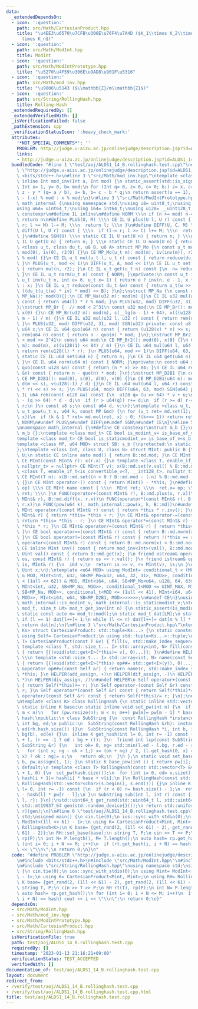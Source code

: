 ```yaml
---
data:
  _extendedDependsOn:
  - icon: ':question:'
    path: src/Math/CartesianProduct.hpp
    title: "\u4EE3\u6570\u7CFB\u306E\u76F4\u7A4D ($K_1\\times K_2\\times\\cdots\\\
      times K_n$)"
  - icon: ':question:'
    path: src/Math/ModInt.hpp
    title: ModInt
  - icon: ':question:'
    path: src/Math/ModIntPrototype.hpp
    title: "\u5270\u4F59\u306E\u9AD8\u901F\u5316"
  - icon: ':question:'
    path: src/Math/mod_inv.hpp
    title: "\u9006\u5143 ($\\mathbb{Z}/m\\mathbb{Z}$)"
  - icon: ':question:'
    path: src/String/RollingHash.hpp
    title: Rolling-Hash
  _extendedRequiredBy: []
  _extendedVerifiedWith: []
  _isVerificationFailed: false
  _pathExtension: cpp
  _verificationStatusIcon: ':heavy_check_mark:'
  attributes:
    '*NOT_SPECIAL_COMMENTS*': ''
    PROBLEM: http://judge.u-aizu.ac.jp/onlinejudge/description.jsp?id=ALDS1_14_B
    links:
    - http://judge.u-aizu.ac.jp/onlinejudge/description.jsp?id=ALDS1_14_B
  bundledCode: "#line 1 \"test/aoj/ALDS1_14_B.rollinghash.test.cpp\"\n#define PROBLEM\
    \ \"http://judge.u-aizu.ac.jp/onlinejudge/description.jsp?id=ALDS1_14_B\"\n#include\
    \ <bits/stdc++.h>\n#line 3 \"src/Math/mod_inv.hpp\"\ntemplate <class Int> constexpr\
    \ inline Int mod_inv(Int a, Int mod) {\n static_assert(std::is_signed_v<Int>);\n\
    \ Int x= 1, y= 0, b= mod;\n for (Int q= 0, z= 0, c= 0; b;) z= x, c= a, x= y, y=\
    \ z - y * (q= a / b), a= b, b= c - b * q;\n return assert(a == 1), x < 0 ? mod\
    \ - (-x) % mod : x % mod;\n}\n#line 3 \"src/Math/ModIntPrototype.hpp\"\nnamespace\
    \ math_internal {\nusing namespace std;\nusing u8= uint8_t;\nusing u32= uint32_t;\n\
    using u64= uint64_t;\nusing i64= int64_t;\nusing u128= __uint128_t;\n#define CE\
    \ constexpr\n#define IL inline\n#define NORM \\\n if (n >= mod) n-= mod; \\\n\
    \ return n\n#define PLUS(U, M) \\\n CE IL U plus(U l, U r) const { \\\n  if (l+=\
    \ r; l >= M) l-= M; \\\n  return l; \\\n }\n#define DIFF(U, C, M) \\\n CE IL U\
    \ diff(U l, U r) const { \\\n  if (l-= r; l >> C) l+= M; \\\n  return l; \\\n\
    \ }\n#define SGN(U) \\\n static CE IL U set(U n) { return n; } \\\n static CE\
    \ IL U get(U n) { return n; } \\\n static CE IL U norm(U n) { return n; }\ntemplate\
    \ <class u_t, class du_t, u8 B, u8 A> struct MP_Mo {\n const u_t mod;\n CE MP_Mo():\
    \ mod(0), iv(0), r2(0) {}\n CE MP_Mo(u_t m): mod(m), iv(inv(m)), r2(-du_t(mod)\
    \ % mod) {}\n CE IL u_t mul(u_t l, u_t r) const { return reduce(du_t(l) * r);\
    \ }\n PLUS(u_t, mod << 1)\n DIFF(u_t, A, mod << 1)\n CE IL u_t set(u_t n) const\
    \ { return mul(n, r2); }\n CE IL u_t get(u_t n) const {\n  n= reduce(n);\n  NORM;\n\
    \ }\n CE IL u_t norm(u_t n) const { NORM; }\nprivate:\n const u_t iv, r2;\n CE\
    \ u_t inv(u_t n, int e= 6, u_t x= 1) { return e ? inv(n, e - 1, x * (2 - x * n))\
    \ : x; }\n CE IL u_t reduce(const du_t &w) const { return u_t(w >> B) + mod -\
    \ ((du_t(u_t(w) * iv) * mod) >> B); }\n};\nstruct MP_Na {\n const u32 mod;\n CE\
    \ MP_Na(): mod(0){};\n CE MP_Na(u32 m): mod(m) {}\n CE IL u32 mul(u32 l, u32 r)\
    \ const { return u64(l) * r % mod; }\n PLUS(u32, mod) DIFF(u32, 31, mod) SGN(u32)\n\
    };\nstruct MP_Br {  // mod < 2^31\n const u32 mod;\n CE MP_Br(): mod(0), s(0),\
    \ x(0) {}\n CE MP_Br(u32 m): mod(m), s(__lg(m - 1) + 64), x(((u128(1) << s) +\
    \ m - 1) / m) {}\n CE IL u32 mul(u32 l, u32 r) const { return rem(u64(l) * r);\
    \ }\n PLUS(u32, mod) DIFF(u32, 31, mod) SGN(u32) private: const u8 s;\n const\
    \ u64 x;\n CE IL u64 quo(u64 n) const { return (u128(x) * n) >> s; }\n CE IL u32\
    \ rem(u64 n) const { return n - quo(n) * mod; }\n};\nstruct MP_Br2 {  // 2^20\
    \ < mod <= 2^41\n const u64 mod;\n CE MP_Br2(): mod(0), x(0) {}\n CE MP_Br2(u64\
    \ m): mod(m), x((u128(1) << 84) / m) {}\n CE IL u64 mul(u64 l, u64 r) const {\
    \ return rem(u128(l) * r); }\n PLUS(u64, mod << 1)\n DIFF(u64, 63, mod << 1)\n\
    \ static CE IL u64 set(u64 n) { return n; }\n CE IL u64 get(u64 n) const { NORM;\
    \ }\n CE IL u64 norm(u64 n) const { NORM; }\nprivate:\n const u64 x;\n CE IL u128\
    \ quo(const u128 &n) const { return (n * x) >> 84; }\n CE IL u64 rem(const u128\
    \ &n) const { return n - quo(n) * mod; }\n};\nstruct MP_D2B1 {\n const u64 mod;\n\
    \ CE MP_D2B1(): mod(0), s(0), d(0), v(0) {}\n CE MP_D2B1(u64 m): mod(m), s(__builtin_clzll(m)),\
    \ d(m << s), v(u128(-1) / d) {}\n CE IL u64 mul(u64 l, u64 r) const { return rem((u128(l)\
    \ * r) << s) >> s; }\n PLUS(u64, mod) DIFF(u64, 63, mod) SGN(u64) private: CE\
    \ IL u64 rem(const u128 &u) const {\n  u128 q= (u >> 64) * v + u;\n  u64 r= u64(u)\
    \ - (q >> 64) * d - d;\n  if (r > u64(q)) r+= d;\n  if (r >= d) r-= d;\n  return\
    \ r;\n }\n const u8 s;\n const u64 d, v;\n};\ntemplate <class u_t, class MP> CE\
    \ u_t pow(u_t x, u64 k, const MP &md) {\n for (u_t ret= md.set(1);; x= md.mul(x,\
    \ x))\n  if (k & 1 ? ret= md.mul(ret, x) : 0; !(k>>= 1)) return ret;\n}\n#undef\
    \ NORM\n#undef PLUS\n#undef DIFF\n#undef SGN\n#undef CE\n}\n#line 5 \"src/Math/ModInt.hpp\"\
    \nnamespace math_internal {\n#define CE constexpr\nstruct m_b {};\nstruct s_b:\
    \ m_b {};\ntemplate <class mod_t> CE bool is_modint_v= is_base_of_v<m_b, mod_t>;\n\
    template <class mod_t> CE bool is_staticmodint_v= is_base_of_v<s_b, mod_t>;\n\
    template <class MP, u64 MOD> struct SB: s_b {\nprotected:\n static CE MP md= MP(MOD);\n\
    };\ntemplate <class Int, class U, class B> struct MInt: public B {\n using Uint=\
    \ U;\n static CE inline auto mod() { return B::md.mod; }\n CE MInt(): x(0) {}\n\
    \ CE MInt(const MInt& r): x(r.x) {}\n template <class T, enable_if_t<is_modint_v<T>,\
    \ nullptr_t> = nullptr> CE MInt(T v): x(B::md.set(v.val() % B::md.mod)) {}\n template\
    \ <class T, enable_if_t<is_convertible_v<T, __int128_t>, nullptr_t> = nullptr>\
    \ CE MInt(T n): x(B::md.set((n < 0 ? B::md.mod - (-n) % B::md.mod : n % B::md.mod)))\
    \ {}\n CE MInt operator-() const { return MInt() - *this; }\n#define FUNC(name,\
    \ op) \\\n CE MInt name const { \\\n  MInt ret; \\\n  ret.x= op; \\\n  return\
    \ ret; \\\n }\n FUNC(operator+(const MInt& r), B::md.plus(x, r.x))\n FUNC(operator-(const\
    \ MInt& r), B::md.diff(x, r.x))\n FUNC(operator*(const MInt& r), B::md.mul(x,\
    \ r.x))\n FUNC(pow(u64 k), math_internal::pow(x, k, B::md))\n#undef FUNC\n CE\
    \ MInt operator/(const MInt& r) const { return *this * r.inv(); }\n CE MInt& operator+=(const\
    \ MInt& r) { return *this= *this + r; }\n CE MInt& operator-=(const MInt& r) {\
    \ return *this= *this - r; }\n CE MInt& operator*=(const MInt& r) { return *this=\
    \ *this * r; }\n CE MInt& operator/=(const MInt& r) { return *this= *this / r;\
    \ }\n CE bool operator==(const MInt& r) const { return B::md.norm(x) == B::md.norm(r.x);\
    \ }\n CE bool operator!=(const MInt& r) const { return !(*this == r); }\n CE bool\
    \ operator<(const MInt& r) const { return B::md.norm(x) < B::md.norm(r.x); }\n\
    \ CE inline MInt inv() const { return mod_inv<Int>(val(), B::md.mod); }\n CE inline\
    \ Uint val() const { return B::md.get(x); }\n friend ostream& operator<<(ostream&\
    \ os, const MInt& r) { return os << r.val(); }\n friend istream& operator>>(istream&\
    \ is, MInt& r) {\n  i64 v;\n  return is >> v, r= MInt(v), is;\n }\nprivate:\n\
    \ Uint x;\n};\ntemplate <u64 MOD> using ModInt= conditional_t < (MOD < (1 << 30))\
    \ & MOD, MInt<int, u32, SB<MP_Mo<u32, u64, 32, 31>, MOD>>, conditional_t<(MOD\
    \ < (1ull << 62)) & MOD, MInt<i64, u64, SB<MP_Mo<u64, u128, 64, 63>, MOD>>, conditional_t<MOD<INT_MAX,\
    \ MInt<int, u32, SB<MP_Na, MOD>>, conditional_t<MOD <= UINT_MAX, MInt<i64, u32,\
    \ SB<MP_Na, MOD>>, conditional_t<MOD <= (1ull << 41), MInt<i64, u64, SB<MP_Br2,\
    \ MOD>>, MInt<i64, u64, SB<MP_D2B1, MOD>>>>>>>;\n#undef CE\n}\nusing math_internal::ModInt,\
    \ math_internal::is_modint_v, math_internal::is_staticmodint_v;\ntemplate <class\
    \ mod_t, size_t LM> mod_t get_inv(int n) {\n static_assert(is_modint_v<mod_t>);\n\
    \ static const auto m= mod_t::mod();\n static mod_t dat[LM];\n static int l= 1;\n\
    \ if (l == 1) dat[l++]= 1;\n while (l <= n) dat[l++]= dat[m % l] * (m - m / l);\n\
    \ return dat[n];\n}\n#line 3 \"src/Math/CartesianProduct.hpp\"\ntemplate <class...\
    \ Ks> struct CartesianProduct: std::tuple<Ks...> {\n static constexpr int N= sizeof...(Ks);\n\
    \ using Self= CartesianProduct;\n using std::tuple<Ks...>::tuple;\n template <class\
    \ T> CartesianProduct(const T &v) { fill(v, std::make_index_sequence<N>()); }\n\
    \ template <class T, std::size_t... I> std::array<int, N> fill(const T &v, std::index_sequence<I...>)\
    \ { return {{(void(std::get<I>(*this)= v), 0)...}}; }\n#define HELPER(name, op)\
    \ \\\n template <std::size_t... I> std::array<int, N> name(const Self &y, std::index_sequence<I...>)\
    \ { return {{(void(std::get<I>(*this) op##= std::get<I>(y)), 0)...}}; } \\\n Self\
    \ &operator op##=(const Self &r) { return name(r, std::make_index_sequence<N>()),\
    \ *this; }\n HELPER(add_assign, +)\n HELPER(dif_assign, -)\n HELPER(mul_assign,\
    \ *)\n HELPER(div_assign, /)\n#undef HELPER\n Self operator+(const Self &r) const\
    \ { return Self(*this)+= r; }\n Self operator-(const Self &r) const { return Self(*this)-=\
    \ r; }\n Self operator*(const Self &r) const { return Self(*this)*= r; }\n Self\
    \ operator/(const Self &r) const { return Self(*this)/= r; }\n};\n#line 3 \"src/String/RollingHash.hpp\"\
    \ntemplate <class K> class RollingHash {\n static inline std::vector<K> pw;\n\
    \ static inline K base;\n static inline void set_pw(int n) {\n  if (int m= pw.size();\
    \ m < n)\n   for (pw.resize(n); m < n; m++) pw[m]= pw[m - 1] * base;\n }\n std::vector<K>\
    \ hash;\npublic:\n class SubString {\n  const RollingHash *instance;\n  const\
    \ int bg, ed;\n public:\n  SubString(const RollingHash &rh): instance(&rh), bg(0),\
    \ ed(rh.hash.size()) {}\n  SubString(const RollingHash *i, int b, int e): instance(i),\
    \ bg(b), ed(e) {}\n  inline K get_hash(int l= 0, int r= -1) const { return instance->get_hash(bg\
    \ + l, (r == -1 ? ed : bg + r)); }\n  friend int lcp(const SubString &l, const\
    \ SubString &r) {\n   int ok= 0, ng= std::min(l.ed - l.bg, r.ed - r.bg) + 1;\n\
    \   for (int x; ng - ok > 1;) x= (ok + ng) / 2, (l.get_hash(0, x) == r.get_hash(0,\
    \ x) ? ok : ng)= x;\n   return ok;\n  }\n };\n static void set_base(K b) { base=\
    \ b, pw.assign(1, 1); }\n static K base_pow(int i) { return pw[i]; }\n RollingHash()=\
    \ default;\n template <class T> RollingHash(const std::vector<T> &v): hash(v.size()\
    \ + 1, 0) {\n  set_pw(hash.size());\n  for (int i= 0, ed= v.size(); i < ed; i++)\
    \ hash[i + 1]= hash[i] * base + v[i];\n }\n RollingHash(const std::string &s):\
    \ RollingHash(std::vector<char>(s.begin(), s.end())) {}\n inline K get_hash(int\
    \ l= 0, int r= -1) const {\n  if (r < 0) r= hash.size() - 1;\n  return hash[r]\
    \ - hash[l] * pw[r - l];\n }\n SubString sub(int l, int r) const { return SubString{this,\
    \ l, r}; }\n};\nstd::uint64_t get_rand(std::uint64_t l, std::uint64_t r) {\n static\
    \ std::mt19937_64 gen(std::random_device{}());\n return std::uniform_int_distribution<std::uint64_t>(l,\
    \ r)(gen);\n}\n#line 6 \"test/aoj/ALDS1_14_B.rollinghash.test.cpp\"\nusing namespace\
    \ std;\nsigned main() {\n cin.tie(0);\n ios::sync_with_stdio(0);\n using Mint=\
    \ ModInt<(1ll << 61) - 1>;\n using K= CartesianProduct<Mint, Mint>;\n using RH=\
    \ RollingHash<K>;\n K base= {get_rand(2, (1ll << 61) - 2), get_rand(2, (1ll <<\
    \ 61) - 2)};\n RH::set_base(base);\n string T, P;\n cin >> T >> P;\n RH rt(T),\
    \ rp(P);\n int N= P.length(), M= T.length();\n auto hash= rp.get_hash();\n for\
    \ (int i= 0; i + N <= M; i++)\n  if (rt.get_hash(i, i + N) == hash) cout << i\
    \ << \"\\n\";\n return 0;\n}\n"
  code: "#define PROBLEM \"http://judge.u-aizu.ac.jp/onlinejudge/description.jsp?id=ALDS1_14_B\"\
    \n#include <bits/stdc++.h>\n#include \"src/Math/ModInt.hpp\"\n#include \"src/Math/CartesianProduct.hpp\"\
    \n#include \"src/String/RollingHash.hpp\"\nusing namespace std;\nsigned main()\
    \ {\n cin.tie(0);\n ios::sync_with_stdio(0);\n using Mint= ModInt<(1ll << 61)\
    \ - 1>;\n using K= CartesianProduct<Mint, Mint>;\n using RH= RollingHash<K>;\n\
    \ K base= {get_rand(2, (1ll << 61) - 2), get_rand(2, (1ll << 61) - 2)};\n RH::set_base(base);\n\
    \ string T, P;\n cin >> T >> P;\n RH rt(T), rp(P);\n int N= P.length(), M= T.length();\n\
    \ auto hash= rp.get_hash();\n for (int i= 0; i + N <= M; i++)\n  if (rt.get_hash(i,\
    \ i + N) == hash) cout << i << \"\\n\";\n return 0;\n}"
  dependsOn:
  - src/Math/ModInt.hpp
  - src/Math/mod_inv.hpp
  - src/Math/ModIntPrototype.hpp
  - src/Math/CartesianProduct.hpp
  - src/String/RollingHash.hpp
  isVerificationFile: true
  path: test/aoj/ALDS1_14_B.rollinghash.test.cpp
  requiredBy: []
  timestamp: '2023-01-13 21:16:21+09:00'
  verificationStatus: TEST_ACCEPTED
  verifiedWith: []
documentation_of: test/aoj/ALDS1_14_B.rollinghash.test.cpp
layout: document
redirect_from:
- /verify/test/aoj/ALDS1_14_B.rollinghash.test.cpp
- /verify/test/aoj/ALDS1_14_B.rollinghash.test.cpp.html
title: test/aoj/ALDS1_14_B.rollinghash.test.cpp
---
```

